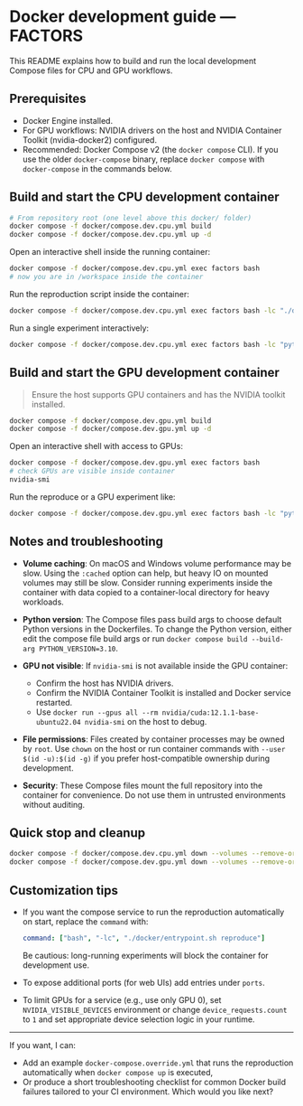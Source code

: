 # Docker development guide — FACTORS

This README explains how to build and run the local development Compose files for CPU and GPU workflows.

## Prerequisites

- Docker Engine installed.
- For GPU workflows: NVIDIA drivers on the host and NVIDIA Container Toolkit (nvidia-docker2) configured.
- Recommended: Docker Compose v2 (the `docker compose` CLI). If you use the older `docker-compose` binary, replace `docker compose` with `docker-compose` in the commands below.

## Build and start the CPU development container

```bash
# From repository root (one level above this docker/ folder)
docker compose -f docker/compose.dev.cpu.yml build
docker compose -f docker/compose.dev.cpu.yml up -d
````

Open an interactive shell inside the running container:

```bash
docker compose -f docker/compose.dev.cpu.yml exec factors bash
# now you are in /workspace inside the container
```

Run the reproduction script inside the container:

```bash
docker compose -f docker/compose.dev.cpu.yml exec factors bash -lc "./docker/entrypoint.sh reproduce"
```

Run a single experiment interactively:

```bash
docker compose -f docker/compose.dev.cpu.yml exec factors bash -lc "python scripts/run_experiment.py --config configs/datasets/concrete.yaml --seed 0 --out experiments/dev/concrete"
```

## Build and start the GPU development container

> Ensure the host supports GPU containers and has the NVIDIA toolkit installed.

```bash
docker compose -f docker/compose.dev.gpu.yml build
docker compose -f docker/compose.dev.gpu.yml up -d
```

Open an interactive shell with access to GPUs:

```bash
docker compose -f docker/compose.dev.gpu.yml exec factors bash
# check GPUs are visible inside container
nvidia-smi
```

Run the reproduce or a GPU experiment like:

```bash
docker compose -f docker/compose.dev.gpu.yml exec factors bash -lc "python scripts/run_experiment.py --config configs/datasets/fmnist.yaml --device cuda --seed 0 --out experiments/dev/fmnist"
```

## Notes and troubleshooting

* **Volume caching**: On macOS and Windows volume performance may be slow. Using the `:cached` option can help, but heavy IO on mounted volumes may still be slow. Consider running experiments inside the container with data copied to a container-local directory for heavy workloads.
* **Python version**: The Compose files pass build args to choose default Python versions in the Dockerfiles. To change the Python version, either edit the compose file build args or run `docker compose build --build-arg PYTHON_VERSION=3.10`.
* **GPU not visible**: If `nvidia-smi` is not available inside the GPU container:

  * Confirm the host has NVIDIA drivers.
  * Confirm the NVIDIA Container Toolkit is installed and Docker service restarted.
  * Use `docker run --gpus all --rm nvidia/cuda:12.1.1-base-ubuntu22.04 nvidia-smi` on the host to debug.
* **File permissions**: Files created by container processes may be owned by `root`. Use `chown` on the host or run container commands with `--user $(id -u):$(id -g)` if you prefer host-compatible ownership during development.
* **Security**: These Compose files mount the full repository into the container for convenience. Do not use them in untrusted environments without auditing.

## Quick stop and cleanup

```bash
docker compose -f docker/compose.dev.cpu.yml down --volumes --remove-orphans
docker compose -f docker/compose.dev.gpu.yml down --volumes --remove-orphans
```

## Customization tips

* If you want the compose service to run the reproduction automatically on start, replace the `command` with:

  ```yaml
  command: ["bash", "-lc", "./docker/entrypoint.sh reproduce"]
  ```

  Be cautious: long-running experiments will block the container for development use.
* To expose additional ports (for web UIs) add entries under `ports`.
* To limit GPUs for a service (e.g., use only GPU 0), set `NVIDIA_VISIBLE_DEVICES` environment or change `device_requests.count` to `1` and set appropriate device selection logic in your runtime.

---

If you want, I can:

* Add an example `docker-compose.override.yml` that runs the reproduction automatically when `docker compose up` is executed,
* Or produce a short troubleshooting checklist for common Docker build failures tailored to your CI environment. Which would you like next?
